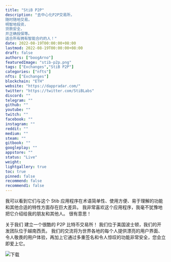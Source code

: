 ```yaml
---
title: "StiB P2P"
description: "去中心化P2P交易所，
随时随地交易，
明智地投资，
贷款安全，
并正确投保等。
适合所有拥有智能合约的人！"
date: 2022-08-19T00:00:00+08:00
lastmod: 2022-08-19T00:00:00+08:00
draft: false
authors: ["boogArno"]
featuredImage: "stib-p2p.png"
tags: ["Exchanges","StiB P2P"]
categories: ["nfts"]
nfts: ["Exchanges"]
blockchain: "ETH"
website: "https://dappradar.com/"
twitter: "https://twitter.com/StiBLabs"
discord: ""
telegram: ""
github: ""
youtube: ""
twitch: ""
facebook: ""
instagram: ""
reddit: ""
medium: ""
steam: ""
gitbook: ""
googleplay: ""
appstore: ""
status: "Live"
weight: 
lightgallery: true
toc: true
pinned: false
recommend: false
recommend1: false
---
```


我可以看到它们与这个 Stib 应用程序在术语简单性、使用方便、易于理解的功能和其他合适的特性方面存在巨大差异。 我非常喜欢这个应用程序，我毫不犹豫地把它介绍给我的朋友和其他人。 很有意思！

关于我们
建立一个很酷的 P2P 比特币交易所！
我们位于美国波士顿，我们的开发团队位于越南西贡。 我们的交流将为世界各地的每个人提供漂亮的用户界面、令人敬畏的用户体验，再加上它通过多重签名和令人惊叹的功能非常安全，您会立即爱上它。

![下载](\下载.png)

